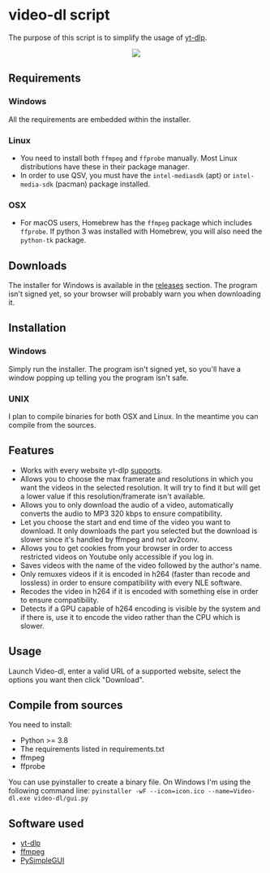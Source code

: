 # video-dl script

The purpose of this script is to simplify the usage of [yt-dlp](https://github.com/yt-dlp/yt-dlp).
<p align="center">
<img src="https://i.imgur.com/TtreT8D.png">
</p>


## Requirements

### Windows
All the requirements are embedded within the installer.

### Linux
* You need to install both `ffmpeg` and `ffprobe` manually. Most Linux distributions have these in their package manager.
* In order to use QSV, you must have the `intel-mediasdk` (apt) or `intel-media-sdk` (pacman) package installed.

### OSX
* For macOS users, Homebrew has the `ffmpeg` package which includes `ffprobe`. If python 3 was installed with Homebrew, you will also need the `python-tk` package.

## Downloads
The installer for Windows is available in the [releases](https://github.com/Kenshin9977/video-dl-script/releases) section.
The program isn't signed yet, so your browser will probably warn you when downloading it.


## Installation

### Windows
Simply run the installer. The program isn't signed yet, so you'll have a window popping up telling you the program isn't safe.

### UNIX
I plan to compile binaries for both OSX and Linux. In the meantime you can compile from the sources.

## Features

* Works with every website yt-dlp [supports](https://github.com/yt-dlp/yt-dlp/blob/master/supportedsites.md).
* Allows you to choose the max framerate and resolutions in which you want the videos in the selected resolution. It will try to find it but will get a lower value if this resolution/framerate isn't available.
* Allows you to only download the audio of a video, automatically converts the audio to MP3 320 kbps to ensure compatibility.
* Let you choose the start and end time of the video you want to download. It only downloads the part you selected but the download is slower since it's handled by ffmpeg and not av2conv.
* Allows you to get cookies from your browser in order to access restricted videos on Youtube only accessible if you log in.
* Saves videos with the name of the video followed by the author's name.
* Only remuxes videos if it is encoded in h264 (faster than recode and lossless) in order to ensure compatibility with every NLE software.
* Recodes the video in h264 if it is encoded with something else in order to ensure compatibility.
* Detects if a GPU capable of h264 encoding is visible by the system and if there is, use it to encode the video rather than the CPU which is slower.

## Usage

Launch Video-dl, enter a valid URL of a supported website, select the options you want then click "Download".

## Compile from sources

You need to install:
* Python >= 3.8
* The requirements listed in requirements.txt
* ffmpeg
* ffprobe

You can use pyinstaller to create a binary file. On Windows I'm using the following command line: 
`pyinstaller -wF --icon=icon.ico --name=Video-dl.exe video-dl/gui.py`

## Software used

* [yt-dlp](https://github.com/yt-dlp/yt-dlp)
* [ffmpeg](https://github.com/FFmpeg/FFmpeg)
* [PySimpleGUI](https://pysimplegui.readthedocs.io/en/latest/)